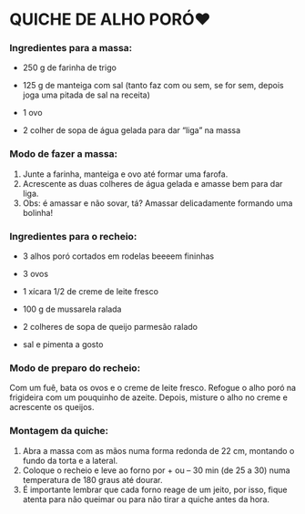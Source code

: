 # QUICHE DE ALHO PORÓ:heart:

### Ingredientes para a massa:

- 250 g de farinha de trigo

- 125 g de manteiga com sal (tanto faz com ou sem, se for sem, depois joga uma pitada de sal na receita)

- 1 ovo

- 2 colher de sopa de água gelada para dar “liga” na massa

### **Modo de fazer a massa:**

1. Junte a farinha, manteiga e ovo até formar uma farofa. 
2. Acrescente as duas colheres de água gelada e amasse bem para dar liga. 
3. Obs: é amassar e não sovar, tá? Amassar delicadamente formando uma bolinha!

### **Ingredientes para o recheio:**

- 3 alhos poró cortados em rodelas beeeem fininhas

- 3 ovos

- 1 xícara 1/2 de creme de leite fresco

- 100 g de mussarela ralada

- 2 colheres de sopa de queijo parmesão ralado

- sal e pimenta a gosto

### **Modo de preparo do recheio:**

Com um fuê, bata os ovos e o creme de leite fresco. Refogue o alho poró na frigideira com um pouquinho de azeite. Depois, misture o alho no creme e acrescente os queijos.

### **Montagem da quiche:**

1. Abra a massa com as mãos numa forma redonda de 22 cm, montando o fundo da torta e a lateral. 
2. Coloque o recheio e leve ao forno por + ou – 30 min (de 25 a 30) numa temperatura de 180 graus até dourar. 
3. É importante lembrar que cada forno reage de um jeito, por isso, fique atenta para não queimar ou para não tirar a quiche antes da hora.




